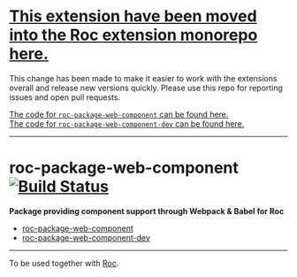 # [This extension have been moved into the Roc extension monorepo here.](https://github.com/rocjs/extensions)

This change has been made to make it easier to work with the extensions overall and release new versions quickly. Please use this repo for reporting issues and open pull requests.

[The code for `roc-package-web-component` can be found here.](https://github.com/rocjs/extensions/tree/master/packages/roc-package-web-component)   
[The code for `roc-package-web-component-dev` can be found here.](https://github.com/rocjs/extensions/tree/master/packages/roc-package-web-component-dev)  

---

# roc-package-web-component [![Build Status](https://travis-ci.org/rocjs/roc-package-web-component.svg?branch=master)](https://travis-ci.org/rocjs/roc-package-web-component)

__Package providing component support through Webpack & Babel for Roc__  
- [roc-package-web-component](/extensions/roc-package-web-component)
- [roc-package-web-component-dev](/extensions/roc-package-web-component-dev)

---
To be used together with [Roc](https://github.com/rocjs/roc).
